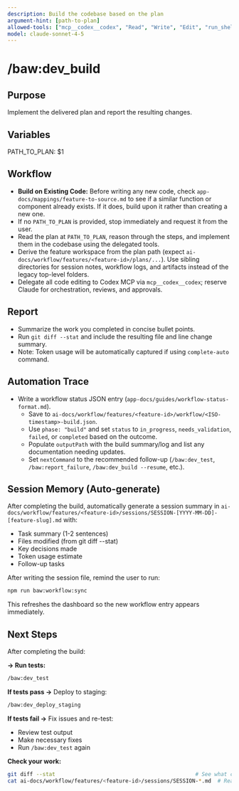 ```yaml
---
description: Build the codebase based on the plan
argument-hint: [path-to-plan]
allowed-tools: ["mcp__codex__codex", "Read", "Write", "Edit", "run_shell_command", "Bash"]
model: claude-sonnet-4-5
---
```


# /baw:dev_build

## Purpose
Implement the delivered plan and report the resulting changes.

## Variables
PATH_TO_PLAN: $1

## Workflow
- **Build on Existing Code:** Before writing any new code, check `app-docs/mappings/feature-to-source.md` to see if a similar function or component already exists. If it does, build upon it rather than creating a new one.
- If no `PATH_TO_PLAN` is provided, stop immediately and request it from the user.
- Read the plan at `PATH_TO_PLAN`, reason through the steps, and implement them in the codebase using the delegated tools.
- Derive the feature workspace from the plan path (expect `ai-docs/workflow/features/<feature-id>/plans/...`). Use sibling
  directories for session notes, workflow logs, and artifacts instead of the legacy top-level folders.
- Delegate all code editing to Codex MCP via `mcp__codex__codex`; reserve Claude for orchestration, reviews, and approvals.

## Report
- Summarize the work you completed in concise bullet points.
- Run `git diff --stat` and include the resulting file and line change summary.
- Note: Token usage will be automatically captured if using `complete-auto` command.

## Automation Trace
- Write a workflow status JSON entry (`app-docs/guides/workflow-status-format.md`).
  - Save to `ai-docs/workflow/features/<feature-id>/workflow/<ISO-timestamp>-build.json`.
  - Use `phase: "build"` and set `status` to `in_progress`, `needs_validation`, `failed`, or `completed` based on the outcome.
  - Populate `outputPath` with the build summary/log and list any documentation needing updates.
  - Set `nextCommand` to the recommended follow-up (`/baw:dev_test`, `/baw:report_failure`, `/baw:dev_build --resume`, etc.).

## Session Memory (Auto-generate)
After completing the build, automatically generate a session summary in `ai-docs/workflow/features/<feature-id>/sessions/SESSION-[YYYY-MM-DD]-[feature-slug].md` with:
- Task summary (1-2 sentences)
- Files modified (from git diff --stat)
- Key decisions made
- Token usage estimate
- Follow-up tasks

After writing the session file, remind the user to run:
```bash
npm run baw:workflow:sync
```

This refreshes the dashboard so the new workflow entry appears immediately.

## Next Steps
After completing the build:

**→ Run tests:**
```bash
/baw:dev_test
```

**If tests pass →** Deploy to staging:
```bash
/baw:dev_deploy_staging
```

**If tests fail →** Fix issues and re-test:
- Review test output
- Make necessary fixes
- Run `/baw:dev_test` again

**Check your work:**
```bash
git diff --stat                                            # See what changed
cat ai-docs/workflow/features/<feature-id>/sessions/SESSION-*.md  # Read session summary
```

